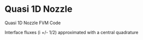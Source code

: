 # Quasi 1D Nozzle
 Quasi 1D Nozzle FVM Code

 Interface fluxes (i +/- 1/2) approximated with a central quadrature
